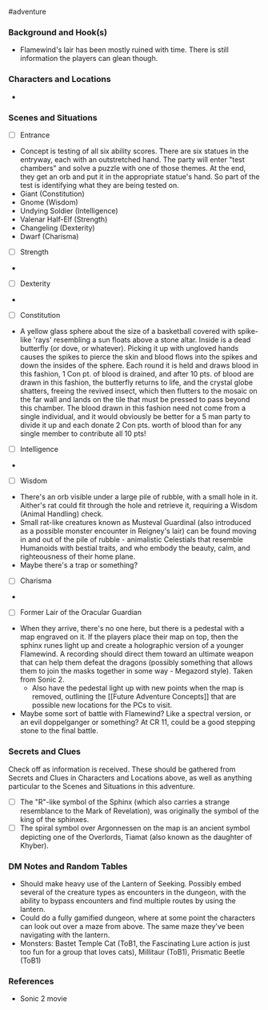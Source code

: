  #adventure 

### Background and Hook(s)

* Flamewind's lair has been mostly ruined with time. There is still information the players can glean though.

### Characters and Locations

* 

### Scenes and Situations

 - [ ]  Entrance

* Concept is testing of all six ability scores. There are six statues in the entryway, each with an outstretched hand. The party will enter "test chambers" and solve a puzzle with one of those themes. At the end, they get an orb and put it in the appropriate statue's hand. So part of the test is identifying what they are being tested on.
* Giant (Constitution)
* Gnome (Wisdom)
* Undying Soldier (Intelligence)
* Valenar Half-Elf (Strength)
* Changeling (Dexterity)
* Dwarf (Charisma)

 - [ ]  Strength

* 

 - [ ]  Dexterity

* 

 - [ ]  Constitution

* A yellow glass sphere about the size of a basketball covered with spike-like 'rays' resembling a sun floats above a stone altar. Inside is a dead butterfly (or dove, or whatever). Picking it up with ungloved hands causes the spikes to pierce the skin and blood flows into the spikes and down the insides of the sphere. Each round it is held and draws blood in this fashion, 1 Con pt. of blood is drained, and after 10 pts. of blood are drawn in this fashion, the butterfly returns to life, and the crystal globe shatters, freeing the revived insect, which then flutters to the mosaic on the far wall and lands on the tile that must be pressed to pass beyond this chamber. The blood drawn in this fashion need not come from a single individual, and it would obviously be better for a 5 man party to divide it up and each donate 2 Con pts. worth of blood than for any single member to contribute all 10 pts!

 - [ ]  Intelligence

* 

 - [ ]  Wisdom

* There's an orb visible under a large pile of rubble, with a small hole in it. Aither's rat could fit through the hole and retrieve it, requiring a Wisdom (Animal Handling) check.
* Small rat-like creatures known as Musteval Guardinal (also introduced as a possible monster encounter in Reigney's lair) can be found moving in and out of the pile of rubble - animalistic Celestials that resemble Humanoids with bestial traits, and who embody the beauty, calm, and righteousness of their home plane.
* Maybe there's a trap or something?

 - [ ]  Charisma

* 

 - [ ]  Former Lair of the Oracular Guardian

* When they arrive, there's no one here, but there is a pedestal with a map engraved on it. If the players place their map on top, then the sphinx runes light up and create a holographic version of a younger Flamewind. A recording should direct them toward an ultimate weapon that can help them defeat the dragons (possibly something that allows them to join the masks together in some way - Megazord style). Taken from Sonic 2.
	* Also have the pedestal light up with new points when the map is removed, outlining the [[Future Adventure Concepts]] that are possible new locations for the PCs to visit.
* Maybe some sort of battle with Flamewind? Like a spectral version, or an evil doppelganger or something? At CR 11, could be a good stepping stone to the final battle.

### Secrets and Clues
Check off as information is received. These should be gathered from Secrets and Clues in Characters and Locations above, as well as anything particular to the Scenes and Situations in this adventure.

 - [ ]  The "R"-like symbol of the Sphinx (which also carries a strange resemblance to the Mark of Revelation), was originally the symbol of the king of the sphinxes.
 - [ ]  The spiral symbol over Argonnessen on the map is an ancient symbol depicting one of the Overlords, Tiamat (also known as the daughter of Khyber).

### DM Notes and Random Tables

* Should make heavy use of the Lantern of Seeking. Possibly embed several of the creature types as encounters in the dungeon, with the ability to bypass encounters and find multiple routes by using the lantern.
* Could do a fully gamified dungeon, where at some point the characters can look out over a maze from above. The same maze they've been navigating with the lantern.
* Monsters: Bastet Temple Cat (ToB1, the Fascinating Lure action is just too fun for a group that loves cats), Millitaur (ToB1), Prismatic Beetle (ToB1)

### References

* Sonic 2 movie
